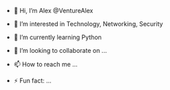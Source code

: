 - 👋 Hi, I’m Alex @VentureAlex
- 👀 I’m interested in Technology, Networking, Security
- 🌱 I’m currently learning Python
- 💞️ I’m looking to collaborate on ...
- 📫 How to reach me ...

- ⚡ Fun fact: ...

<!---
VentureAlex/VentureAlex is a ✨ special ✨ repository because its `README.md` (this file) appears on your GitHub profile.
You can click the Preview link to take a look at your changes.
--->
